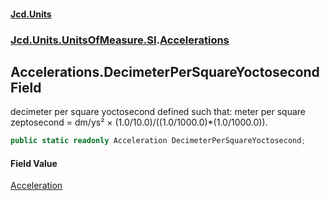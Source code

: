 #### [Jcd.Units](index 'index')
### [Jcd.Units.UnitsOfMeasure.SI](Jcd.Units.UnitsOfMeasure.SI 'Jcd.Units.UnitsOfMeasure.SI').[Accelerations](Accelerations 'Jcd.Units.UnitsOfMeasure.SI.Accelerations')

## Accelerations.DecimeterPerSquareYoctosecond Field

decimeter per square yoctosecond defined such that: meter per square zeptosecond = dm/ys² ×
(1.0/10.0)/((1.0/1000.0)*(1.0/1000.0)).

```csharp
public static readonly Acceleration DecimeterPerSquareYoctosecond;
```

#### Field Value
[Acceleration](Acceleration 'Jcd.Units.UnitTypes.Acceleration')